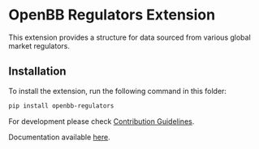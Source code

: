 # OpenBB Regulators Extension

This extension provides a structure for data sourced from various global market regulators.

## Installation

To install the extension, run the following command in this folder:

```bash
pip install openbb-regulators
```

For development please check [Contribution Guidelines](https://github.com/OpenBB-finance/OpenBBTerminal/blob/develop/openbb_platform/CONTRIBUTING.md).

Documentation available [here](https://docs.openbb.co/platform).
